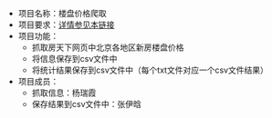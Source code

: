 - 项目名称：楼盘价格爬取
- 项目要求：[详情参见本链接](https://github.com/superxiaoqiang/blcu_py_nlp/blob/master/week4_Python_Basics_3.md)
- 项目功能：
    - 抓取房天下网页中北京各地区新房楼盘价格
    - 将信息保存到csv文件中
    - 将统计结果保存到csv文件中（每个txt文件对应一个csv文件结果）
- 项目成员：
    - 抓取信息：杨瑞霞
    - 保存结果到csv文件中：张伊晗
